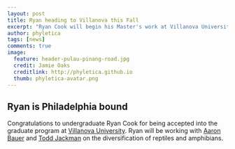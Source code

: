 ```yaml
---
layout: post
title: Ryan heading to Villanova this Fall
excerpt: "Ryan Cook will begin his Master's work at Villanova University."
author: phyletica
tags: [news]
comments: true
image:
  feature: header-pulau-pinang-road.jpg
  credit: Jamie Oaks
  creditlink: http://phyletica.github.io
  thumb: phyletica-avatar.png
---
```


## Ryan is Philadelphia bound

Congratulations to
undergraduate
Ryan Cook
for being accepted into the graduate program at
[Villanova University](https://www1.villanova.edu/university.html).
Ryan will be working with
[Aaron Bauer](https://www1.villanova.edu/villanova/artsci/biology/facstaff.html?mail=aaron.bauer@villanova.edu&xsl=bio)
and
[Todd Jackman](http://www87.homepage.villanova.edu/todd.jackman/)
on the diversification of reptiles and amphibians.
